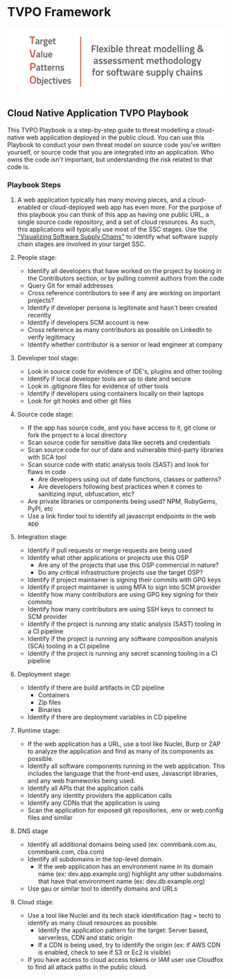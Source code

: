 # TVPO Framework

![tvpo-banner.png](images/tvpo-banner.png)

## Cloud Native Application TVPO Playbook

This TVPO Playbook is a step-by-step guide to threat modelling a cloud-native web application deployed in the public cloud.  You can use this Playbook to conduct your own threat model on source code you've written yourself, or source code that you are integrated into an application.  Who owns the code isn't important, but understanding the risk related to that code is.

### Playbook Steps

1. A web application typically has many moving pieces, and a cloud-enabled or cloud-deployed web app has even more. For the purpose of this playbook you can think of this app as having one public URL, a single source code repository, and a set of cloud resources.  As such, this applications will typically use most of the SSC stages.  Use the ["Visualizing Software Supply Chains"](https://github.com/SecureStackCo/visualizing-software-supply-chain) to identify what software supply chain stages are involved in your target SSC.

2. People stage:
	- Identify all developers that have worked on the project by looking in the Contributors section, or by pulling commit authors from the code
	- Query Git for email addresses 
	- Cross reference contributors to see if any are working on important projects?
	- Identify if developer persona is legitimate and hasn't been created recently
	- Identify if developers SCM account is new
	- Cross reference as many contributors as possible on LinkedIn to verify legitimacy
	- Identify whether contributor is a senior or lead engineer at company

3. Developer tool stage:
	- Look in source code for evidence of IDE's, plugins and other tooling 
	- Identify if local developer tools are up to date and secure
	- Look in .gitignore files for evidence of other tools
	- Identify if developers using containers locally on their laptops
	- Look for git hooks and other git files

4. Source code stage:
	- If the app has source code, and you have access to it, git clone or fork the project to a local directory
	- Scan source code for sensitive data like secrets and credentials
	- Scan source code for our of date and vulnerable third-party libraries with SCA tool
	- Scan source code with static analysis tools (SAST) and look for flaws in code
		- Are developers using out of date functions, classes or patterns?
		- Are developers following best practices when it comes to sanitizing input, obfuscation, etc?
	- Are private libraries or components being used?  NPM, RubyGems, PyPI, etc
	- Use a link finder tool to identify all javascript endpoints in the web app

5. Integration stage:
	- Identify if pull requests or merge requests are being used
	- Identify what other applications or projects use this OSP
		- Are any of the projects that use this OSP commercial in nature? 
		- Do any critical infrastructure projects use the target OSP?
	- Identify if project maintainer is signing their commits with GPG keys
	- Identify if project maintainer is using MFA to sign into SCM provider
	- Identify how many contributors are using GPG key signing for their commits
	- Identify how many contributors are using SSH keys to connect to SCM provider
	- Identify if the project is running any static analysis (SAST) tooling in a CI pipeline
	- Identify if the project is running any software composition analysis (SCA) tooling in a CI pipeline
	- Identify if the project is running any secret scanning tooling in a CI pipeline

6. Deployment stage:
	- Identify if there are build artifacts in CD pipeline
		- Containers
		- Zip files
		- Binaries
	- Identify if there are deployment variables in CD pipeline

7. Runtime stage:
	- If the web application has a URL, use a tool like Nuclei, Burp or ZAP to analyze the application and find as many of its components as possible.
	- Identify all software components running in the web application.  This includes the language that the front-end uses, Javascript libraries, and any web frameworks being used.
	- Identify all APIs that the application calls
	- Identify any identity providers the application calls
	- Identify any CDNs that the application is using
	- Scan the application for exposed git repositories, .env or web.config files and similar

8. DNS stage
	- Identify all additional domains being used (ex: commbank.com.au, commbank.com, cba.com)
	- Identify all subdomains in the top-level domain.
		- If the web application has an environment name in its domain name (ex: dev.app.example.org) highlight any other subdomains that have that environment name (ex: dev.db.example.org)
	- Use gau or similar tool to identify domains and URLs 

9. Cloud stage:
	- Use a tool like Nuclei and its tech stack identification (tag = tech) to identify as many cloud resources as possible.   
		- Identify the application pattern for the target:  Server based, serverless, CDN and static origin
		- If a CDN is being used, try to identify the origin (ex: if AWS CDN is enabled, check to see if S3 or Ec2 is visible)
	- If you have access to cloud access tokens or IAM user use Cloudfox to find all attack paths in the public cloud.

